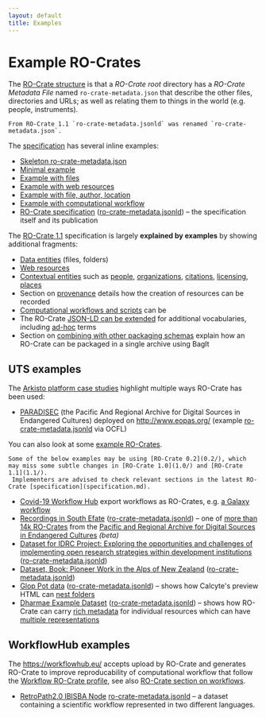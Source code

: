```yaml
---
layout: default
title: Examples
---
```

<!--
   Copyright 2019-2020 The University of Manchester and RO Crate contributors 
   <https://github.com/ResearchObject/ro-crate/graphs/contributors>

   Licensed under the Apache License, Version 2.0 (the "License");
   you may not use this file except in compliance with the License.
   You may obtain a copy of the License at

       http://www.apache.org/licenses/LICENSE-2.0

   Unless required by applicable law or agreed to in writing, software
   distributed under the License is distributed on an "AS IS" BASIS,
   WITHOUT WARRANTIES OR CONDITIONS OF ANY KIND, either express or implied.
   See the License for the specific language governing permissions and
   limitations under the License.
-->

# Example RO-Crates

The [RO-Crate structure](1.1/structure.html) is that a _RO-Crate root_ directory has a _RO-Crate Metadata File_ named `ro-crate-metadata.json` that describe the other files, directories and URLs; as well as relating them to things in the world (e.g. people, instruments).

```note
From RO-Crate 1.1 `ro-crate-metadata.jsonld` was renamed `ro-crate-metadata.json`.
```

The [specification](specification.md) has several inline examples:
 * [Skeleton ro-crate-metadata.json](1.1/root-data-entity.html#ro-crate-metadata-file-descriptor)
 * [Minimal example](1.1/root-data-entity.html#minimal-example-of-ro-crate)
 * [Example with files](1.1/data-entities.html#example-linking-to-a-file-and-folders)
 * [Example with web resources](1.1/data-entities.html#web-based-data-entities)
 * [Example with file, author, location](1.1/appendix/jsonld.html)
 * [Example with computational workflow](1.1/workflows.html#complete-workflow-example)
 * [RO-Crate specification](1.1/ro-crate-preview.html) ([ro-crate-metadata.jsonld](1.1/ro-crate-metadata.jsonld)) – the specification itself and its publication

The [RO-Crate 1.1](https://w3id.org/ro/crate/1.1/) specification is largely **explained by examples** by showing additional fragments:
 * [Data entities](1.1/data-entities.html) (files, folders)
 * [Web resources](1.1/data-entities.html#web-based-data-entities)
 * [Contextual entities](1.1/contextual-entities.html) such as [people](1.1/contextual-entities.html#people), [organizations](1.1/contextual-entities.html#organizations-as-values), [citations](1.1/contextual-entities.html#publications-via-citation-property), [licensing](1.1/contextual-entities.html#licensing-access-control-and-copyright), [places](1.1/contextual-entities.html#places)
 * Section on [provenance](1.1/provenance.html) details how the creation of resources can be recorded
 * [Computational workflows and scripts](1.1/workflows.html) can be 
 * The RO-Crate [JSON-LD can be extended](1.1/appendix/jsonld.html#extending-ro-crate) for additional vocabularies, including [ad-hoc](1.1/appendix/jsonld.html#adding-new-or-ad-hoc-vocabulary-terms) terms
 * Section on [combining with other packaging schemas](1.1/appendix/implementation-notes.html#combining-with-other-packaging-schemes) explain how an RO-Crate can be packaged in a single archive using BagIt
 
<!-- TODO: Find a golden exemplar we can showcase here -->

## UTS examples

The [Arkisto platform case studies](https://arkisto-platform.github.io/case-studies/) highlight multiple ways RO-Crate has been used:
* [PARADISEC](https://arkisto-platform.github.io/case-studies/paradisec/) (the Pacific And Regional Archive for Digital Sources in Endangered Cultures) deployed on <http://www.eopas.org/> (example [ro-crate-metadata.jsonld](http://www.eopas.org/repository/72/b3/dc/14/01/c8/ff/06/aa/cb/a0/99/0a/12/8f/c1/13/cf/9a/d5/27/5f/49/4b/05/c1/14/21/77/35/65/61/bd/7f/4c/0e/88/00/ba/de/2c/bb/be/d7/5f/6d/9d/01/98/94/73/5a/d7/e4/07/62/68/4d/24/3a/44/2d/65/8a/v1/content/ro-crate-metadata.jsonld) via OCFL)


You can also look at some [example RO-Crates](https://data.research.uts.edu.au/examples/ro-crate/0.2/).

```warning
Some of the below examples may be using [RO-Crate 0.2](0.2/), which may miss some subtle changes in [RO-Crate 1.0](1.0/) and [RO-Crate 1.1](1.1/).
 Implementers are advised to check relevant sections in the latest RO-Crate [specification](specification.md).
```

* [Covid-19 Workflow Hub](https://covid19.workflowhub.eu/workflows) export workflows as RO-Crates, e.g. [a Galaxy workflow](https://covid19.workflowhub.eu/workflows/22/ro_crate?version=1)
* [Recordings in South Efate](http://www.eopas.org/view/NT1/98007?version=v1) ([ro-crate-metadata.jsonld](http://www.eopas.org/repository/72/b3/dc/14/01/c8/ff/06/aa/cb/a0/99/0a/12/8f/c1/13/cf/9a/d5/27/5f/49/4b/05/c1/14/21/77/35/65/61/bd/7f/4c/0e/88/00/ba/de/2c/bb/be/d7/5f/6d/9d/01/98/94/73/5a/d7/e4/07/62/68/4d/24/3a/44/2d/65/8a/v1/content/ro-crate-metadata.jsonld)) – one of [more than 14k RO-Crates](http://www.eopas.org/) from the [Pacific and Regional Archive for Digital Sources in Endangered Cultures](http://www.paradisec.org.au/) _(beta)_
* [Dataset for IDRC Project: Exploring the opportunities and challenges of implementing open research strategies within development institutions](https://data.research.uts.edu.au/examples/ro-crate/0.2/Data_Package-IDRC_Opportunities_and_Challenges_Open_Research_Strategies/ro-crate-preview.html) ([ro-crate-metadata.jsonld](https://data.research.uts.edu.au/examples/ro-crate/0.2/Data_Package-IDRC_Opportunities_and_Challenges_Open_Research_Strategies/ro-crate-metadata.jsonld))
* [Dataset, Book: Pioneer Work in the Alps of New Zealand](https://data.research.uts.edu.au/examples/ro-crate/examples/src/samples/IE4783007/) ([ro-crate-metadata.jsonld](https://data.research.uts.edu.au/examples/ro-crate/examples/src/samples/IE4783007/ro-crate-metadata.jsonld))
* [Glop Pot data](https://data.research.uts.edu.au/examples/ro-crate/examples/src/samples/Glop_Pot/ro-crate-preview.html) ([ro-crate-metadata.jsonld](https://data.research.uts.edu.au/examples/ro-crate/examples/src/samples/Glop_Pot/ro-crate-metadata.jsonld)) – shows how Calcyte's preview HTML can [nest folders](https://data.research.uts.edu.au/examples/ro-crate/examples/src/samples/Glop_Pot/ro-crate-preview.html#sketchsheets)
* [Dharmae Example Dataset](https://data.research.uts.edu.au/examples/ro-crate/examples/src/samples/dharmae/ro-crate-preview.html) ([ro-crate-metadata.jsonld](https://data.research.uts.edu.au/examples/ro-crate/examples/src/samples/dharmae/ro-crate-metadata.jsonld)) – shows how RO-Crate can carry [rich metadata](https://data.research.uts.edu.au/examples/ro-crate/examples/src/samples/dharmae/ro-crate-preview.html#https://dharmae.research.uts.edu.au/api/collections/24) for individual resources which can have [multiple representations](https://data.research.uts.edu.au/examples/ro-crate/examples/src/samples/dharmae/ro-crate-preview.html#385)

## WorkflowHub examples

The <https://workflowhub.eu/> accepts upload by RO-Crate and generates RO-Crate to improve reproducability of computational workflow that follow the [Workflow RO-Crate profile](https://about.workflowhub.eu/Workflow-RO-Crate/), see also [RO-Crate section on workflows](1.1/workflows.html).

* [RetroPath2.0 IBISBA Node](https://github.com/ResearchObject/ro-crate/tree/master/examples/workflow-0.2.0) [ro-crate-metadata.jsonld](https://raw.githubusercontent.com/ResearchObject/ro-crate/master/examples/workflow-0.2.0/ro-crate-metadata.jsonld) – a dataset containing a scientific workflow represented in two different languages.

